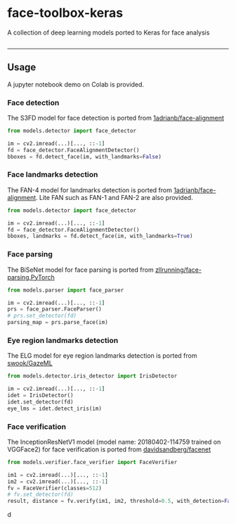 # face-toolbox-keras

A collection of deep learning models ported to Keras for face analysis 

![]()

---
## Usage

A jupyter notebook demo on Colab is provided.

### Face detection

The S3FD model for face detection is ported from [1adrianb/face-alignment](https://github.com/1adrianb/face-alignment)

```python
from models.detector import face_detector

im = cv2.imread(...)[..., ::-1]
fd = face_detector.FaceAlignmentDetector()
bboxes = fd.detect_face(im, with_landmarks=False)
```

### Face landmarks detection

The FAN-4 model for landmarks detection is ported from [1adrianb/face-alignment](https://github.com/1adrianb/face-alignment). Lite FAN such as FAN-1 and FAN-2 are also provided.

```python
from models.detector import face_detector

im = cv2.imread(...)[..., ::-1]
fd = face_detector.FaceAlignmentDetector()
bboxes, landmarks = fd.detect_face(im, with_landmarks=True)
```

### Face parsing

The BiSeNet model for face parsing is ported from [zllrunning/face-parsing.PyTorch](https://github.com/zllrunning/face-parsing.PyTorch)

```python
from models.parser import face_parser

im = cv2.imread(...)[..., ::-1]
prs = face_parser.FaceParser()
# prs.set_detector(fd)
parsing_map = prs.parse_face(im)
```

### Eye region landmarks detection

The ELG model for eye region landmarks detection is ported from [swook/GazeML](https://github.com/swook/GazeML)

```python
from models.detector.iris_detector import IrisDetector

im = cv2.imread(...)[..., ::-1]
idet = IrisDetector()
idet.set_detector(fd)
eye_lms = idet.detect_iris(im)
```

### Face verification

The InceptionResNetV1 model (model name: 20180402-114759 trained on VGGFace2) for face verification is ported from [davidsandberg/facenet](https://github.com/davidsandberg/facenet)

```python
from models.verifier.face_verifier import FaceVerifier

im1 = cv2.imread(...)[..., ::-1]
im2 = cv2.imread(...)[..., ::-1]
fv = FaceVerifier(classes=512)
# fv.set_detector(fd)
result, distance = fv.verify(im1, im2, threshold=0.5, with_detection=False, return_distance=True)
```
d